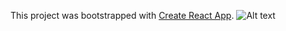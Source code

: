 This project was bootstrapped with [Create React App](https://github.com/facebook/create-react-app).
![Alt text](https://github.com/a-kv/counter/blob/sourse/counter.png"Title")

